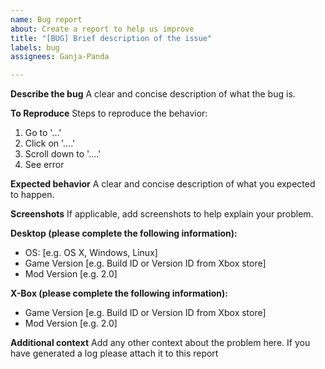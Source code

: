 ```yaml
---
name: Bug report
about: Create a report to help us improve
title: "[BUG] Brief description of the issue"
labels: bug
assignees: Ganja-Panda

---
```


**Describe the bug**
A clear and concise description of what the bug is.

**To Reproduce**
Steps to reproduce the behavior:
1. Go to '...'
2. Click on '....'
3. Scroll down to '....'
4. See error

**Expected behavior**
A clear and concise description of what you expected to happen.

**Screenshots**
If applicable, add screenshots to help explain your problem.

**Desktop (please complete the following information):**
 - OS: [e.g. OS X, Windows,  Linux]
 - Game Version [e.g. Build ID or Version ID from Xbox store]
 - Mod Version [e.g. 2.0]

**X-Box (please complete the following information):**
 - Game Version [e.g. Build ID or Version ID from Xbox store]
 - Mod Version [e.g. 2.0]

**Additional context**
Add any other context about the problem here. If you have generated a log please attach it to this report
